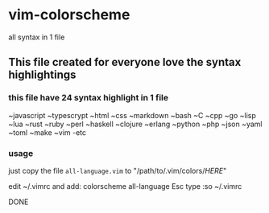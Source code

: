 # vim-colorscheme

all syntax in 1 file

## This file created for everyone love the syntax highlightings                          

### this file have 24 syntax highlight in 1 file

~javascript   ~typescrypt   ~html     ~css   ~markdown                                ~bash         ~C            ~cpp      ~go    ~lisp                                    ~lua          ~rust         ~ruby     ~perl  ~haskell
~clojure      ~erlang       ~python   ~php   ~json
~yaml         ~toml         ~make     ~vim
-etc

### usage

just copy the file `all-language.vim` to "/path/to/.vim/colors/*HERE*"

edit ~/.vimrc and add: colorscheme all-language
Esc
type :so ~/.vimrc

DONE
